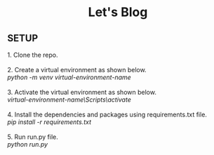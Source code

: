 <h1 align="center">Let's Blog</h1>

<h2>SETUP</h2>
1. Clone the repo.<br><br>
2. Create a virtual environment as shown below.<br>
<i> python -m venv virtual-environment-name </i><br><br>
3. Activate the virtual environment as shown below.<br>
<i>virtual-environment-name\Scripts\activate</i><br><br>
4. Install the dependencies and packages using requirements.txt file.<br>
<i>pip install -r requirements.txt</i><br><br>
5. Run run.py file.<br>
<i>python run.py</i>
